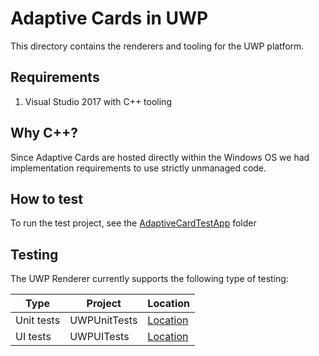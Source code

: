 # Adaptive Cards in UWP

This directory contains the renderers and tooling for the UWP platform. 

## Requirements

1. Visual Studio 2017 with C++ tooling

## Why C++?

Since Adaptive Cards are hosted directly within the Windows OS we had implementation requirements to use strictly unmanaged code. 

## How to test

To run the test project, see the [AdaptiveCardTestApp](AdaptiveCardTestApp/README.md) folder

## Testing

The UWP Renderer currently supports the following type of testing:

| Type | Project | Location |
| --- | --- | --- |
| Unit tests | UWPUnitTests | [Location](./UWPUnitTests) |
| UI tests | UWPUITests | [Location](./UWPUITests) |
